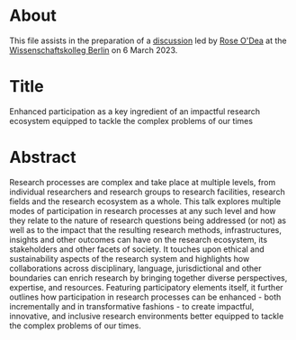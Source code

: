 # About

This file assists in the preparation of a [discussion]([url](https://en.wikiversity.org/wiki/User:Daniel_Mietchen/Reflections_on_participatory_research)) led by [Rose O'Dea](https://scholia.toolforge.org/author/Q91737098) at the [Wissenschaftskolleg Berlin](https://www.wiko-berlin.de/) on 6 March 2023.

# Title

Enhanced participation as a key ingredient of an impactful research ecosystem equipped to tackle the complex problems of our times

# Abstract

Research processes are complex and take place at multiple levels, from individual researchers and research groups to research facilities, research fields and the research ecosystem as a whole. This talk explores multiple modes of participation in research processes at any such level and how they relate to the nature of research questions being addressed (or not) as well as to the impact that the resulting research methods, infrastructures, insights and other outcomes can have on the research ecosystem, its stakeholders and other facets of society. It touches upon ethical and sustainability aspects of the research system and highlights how collaborations across disciplinary, language, jurisdictional and other boundaries can enrich research by bringing together diverse perspectives, expertise, and resources. Featuring participatory elements itself, it further outlines how participation in research processes can be enhanced - both incrementally and in transformative fashions - to create impactful, innovative, and inclusive research environments better equipped to tackle the complex problems of our times. 
